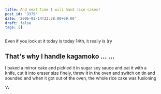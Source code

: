 ```yaml
---
title: And next time I will hand rice cakes!
post_id: '3375'
date: '2006-01-14T23:28:00+09:00'
draft: false
tags: []
---
```


Even if you look at it today is today 14th, it really is (ry

## That's why I handle kagamoko ... ...

I baked a mirror cake and pickled it in sugar soy sauce and eat it with a knife, cut it into eraser size finely, threw it in the oven and switch on tin and sounded and when it got out of the oven, the whole rice cake was fusioning

'A `